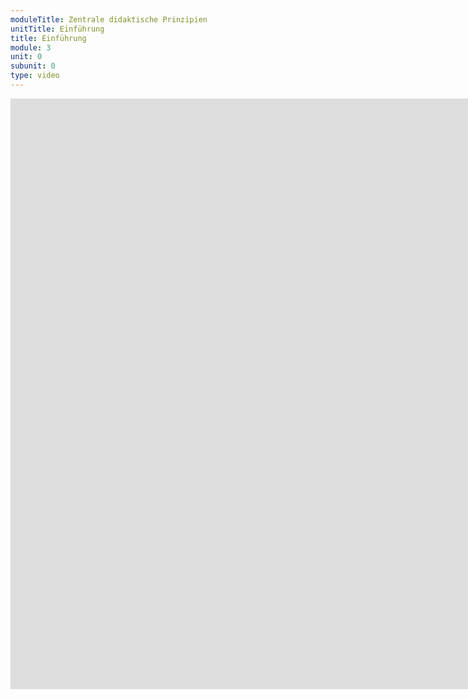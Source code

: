 ```yaml
---
moduleTitle: Zentrale didaktische Prinzipien
unitTitle: Einführung
title: Einführung
module: 3
unit: 0
subunit: 0
type: video
---
```


<iframe width="1922" height="945" src="https://www.youtube.com/embed/7vXq6oP7iLc" frameborder="0" allow="accelerometer; autoplay; encrypted-media; gyroscope; picture-in-picture" allowfullscreen></iframe>


<!-- TODO: Hieraus ein Video machen. 

E-Learning ist keine Disziplin, die losgelöst ist von allen anderen didaktischen Ideen. Vieles, was wir über didaktisch gut gestaltete Lernumgebungen wissen, gilt auch für E-Learning Produkte. Sechs dieser Prinzipien schauen wir uns in dieser Lerneinheit genauer an. Egal, welches E-Learning Produkt wir umsetzen, wir sollten diese Prinzipien immer versuchen umszuseten. Später im Kurs lernst du didaktiche Prinzpien kenne, die vor allem für E-Learning Produkte gelten.  -->